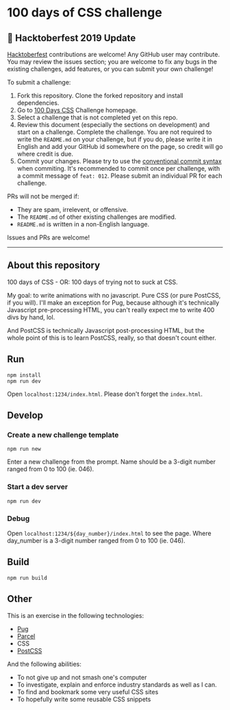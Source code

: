 # 100 days of CSS challenge

## 🎃 Hacktoberfest 2019 Update

[Hacktoberfest](https://hacktoberfest.digitalocean.com/) contributions are welcome! Any GitHub user may contribute. You may review the issues section; you are welcome to fix any bugs in the existing challenges, add features, or you can submit your own challenge!

To submit a challenge:

1. Fork this repository. Clone the forked repository and install dependencies.
2. Go to [100 Days CSS](https://100dayscss.com/) Challenge homepage.
3. Select a challenge that is not completed yet on this repo.
4. Review this document (especially the sections on development) and start on a challenge. Complete the challenge. You are not required to write the `README.md` on your challenge, but if you do, please write it in English and add your GitHub id somewhere on the page, so credit will go where credit is due.
5. Commit your changes. Please try to use the [conventional commit syntax](https://github.com/conventional-commits/conventionalcommits.org) when commiting. It's recommended to commit once per challenge, with a commit message of `feat: 012`. Please submit an individual PR for each challenge.

PRs will not be merged if:

* They are spam, irrelevent, or offensive.
* The `README.md` of other existing challenges are modified.
* `README.md` is written in a non-English language.

Issues and PRs are welcome!

---

## About this repository

100 days of CSS - OR: 100 days of trying not to suck at CSS.

My goal: to write animations with no javascript. Pure CSS (or pure PostCSS, if you will).
I'll make an exception for Pug, because although it's technically Javascript pre-processing
HTML, you can't really expect me to write 400 divs by hand, lol.

And PostCSS is technically Javascript post-processing HTML, but the whole point of this is
to learn PostCSS, really, so that doesn't count either.

## Run

```$xslt
npm install
npm run dev
```

Open `localhost:1234/index.html`. Please don't forget the `index.html`.

## Develop

### Create a new challenge template

```$xslt
npm run new
```

Enter a new challenge from the prompt. Name should be a 3-digit number ranged from 0 to 100 
(ie. 046).

### Start a dev server

```$xslt
npm run dev
```

### Debug

Open `localhost:1234/${day_number}/index.html` to see the page. Where day_number is a 3-digit 
number ranged from 0 to 100 (ie. 046).

## Build

```$xslt
npm run build
```

## Other

This is an exercise in the following technologies:

* [Pug](https://pugjs.org)
* [Parcel](https://parceljs.org)
* CSS
* [PostCSS](https://postcss.org)

And the following abilities:

* To not give up and not smash one's computer
* To investigate, explain and enforce industry standards as well as I can.
* To find and bookmark some very useful CSS sites
* To hopefully write some reusable CSS snippets
